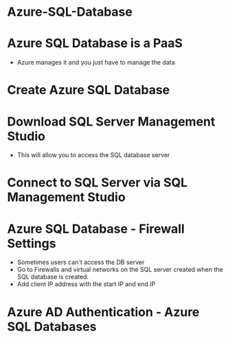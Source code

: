 # Azure-SQL-Database


# Azure SQL Database is a PaaS
- Azure manages it and you just have to manage the data


# Create Azure SQL Database




# Download SQL Server Management Studio
- This will allow you to access the SQL database server


# Connect to SQL Server via SQL Management Studio





# Azure SQL Database - Firewall Settings
- Sometimes users can't access the DB server
- Go to Firewalls and virtual networks on the SQL server created when the SQL database is created.
- Add client IP address with the start IP and end IP








# Azure AD Authentication - Azure SQL Databases
